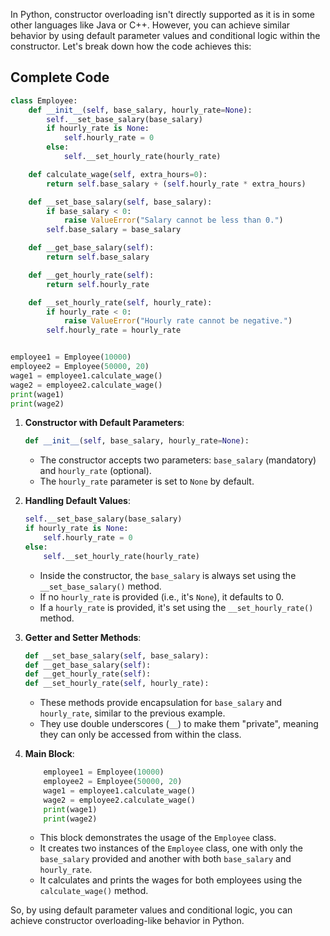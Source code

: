 In Python, constructor overloading isn't directly supported as it is in some other languages like Java or C++. However, you can achieve similar behavior by using default parameter values and conditional logic within the constructor. Let's break down how the code achieves this:

## Complete Code
```python
class Employee:
    def __init__(self, base_salary, hourly_rate=None):
        self.__set_base_salary(base_salary)
        if hourly_rate is None:
            self.hourly_rate = 0
        else:
            self.__set_hourly_rate(hourly_rate)

    def calculate_wage(self, extra_hours=0):
        return self.base_salary + (self.hourly_rate * extra_hours)

    def __set_base_salary(self, base_salary):
        if base_salary < 0:
            raise ValueError("Salary cannot be less than 0.")
        self.base_salary = base_salary

    def __get_base_salary(self):
        return self.base_salary

    def __get_hourly_rate(self):
        return self.hourly_rate

    def __set_hourly_rate(self, hourly_rate):
        if hourly_rate < 0:
            raise ValueError("Hourly rate cannot be negative.")
        self.hourly_rate = hourly_rate


employee1 = Employee(10000)
employee2 = Employee(50000, 20)
wage1 = employee1.calculate_wage()
wage2 = employee2.calculate_wage()
print(wage1)
print(wage2)
```
1. **Constructor with Default Parameters**:
    ```python
    def __init__(self, base_salary, hourly_rate=None):
    ```
    - The constructor accepts two parameters: `base_salary` (mandatory) and `hourly_rate` (optional). 
    - The `hourly_rate` parameter is set to `None` by default.

2. **Handling Default Values**:
    ```python
    self.__set_base_salary(base_salary)
    if hourly_rate is None:
        self.hourly_rate = 0
    else:
        self.__set_hourly_rate(hourly_rate)
    ```
    - Inside the constructor, the `base_salary` is always set using the `__set_base_salary()` method.
    - If no `hourly_rate` is provided (i.e., it's `None`), it defaults to 0.
    - If a `hourly_rate` is provided, it's set using the `__set_hourly_rate()` method.

3. **Getter and Setter Methods**:
    ```python
    def __set_base_salary(self, base_salary):
    def __get_base_salary(self):
    def __get_hourly_rate(self):
    def __set_hourly_rate(self, hourly_rate):
    ```
    - These methods provide encapsulation for `base_salary` and `hourly_rate`, similar to the previous example.
    - They use double underscores (`__`) to make them "private", meaning they can only be accessed from within the class.

4. **Main Block**:
    ```python
        employee1 = Employee(10000)
        employee2 = Employee(50000, 20)
        wage1 = employee1.calculate_wage()
        wage2 = employee2.calculate_wage()
        print(wage1)
        print(wage2)
    ```
    - This block demonstrates the usage of the `Employee` class.
    - It creates two instances of the `Employee` class, one with only the `base_salary` provided and another with both `base_salary` and `hourly_rate`.
    - It calculates and prints the wages for both employees using the `calculate_wage()` method.

So, by using default parameter values and conditional logic, you can achieve constructor overloading-like behavior in Python.
